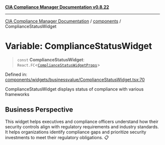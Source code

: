 [**CIA Compliance Manager Documentation v0.8.22**](../../README.md)

***

[CIA Compliance Manager Documentation](../../modules.md) / [components](../README.md) / ComplianceStatusWidget

# Variable: ComplianceStatusWidget

> `const` **ComplianceStatusWidget**: `React.FC`\<[`ComplianceStatusWidgetProps`](../widgets/businessvalue/ComplianceStatusWidget/interfaces/ComplianceStatusWidgetProps.md)\>

Defined in: [components/widgets/businessvalue/ComplianceStatusWidget.tsx:70](https://github.com/Hack23/cia-compliance-manager/blob/5eebba14bef5523072dd8c486c1cd0c7c18766fc/src/components/widgets/businessvalue/ComplianceStatusWidget.tsx#L70)

ComplianceStatusWidget displays status of compliance with various frameworks

## Business Perspective

This widget helps executives and compliance officers understand how their
security controls align with regulatory requirements and industry standards.
It helps organizations identify compliance gaps and prioritize security
investments to meet their regulatory obligations. 📋
